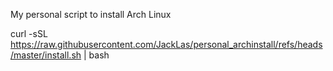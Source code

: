 My personal script to install Arch Linux

curl -sSL https://raw.githubusercontent.com/JackLas/personal_archinstall/refs/heads/master/install.sh | bash